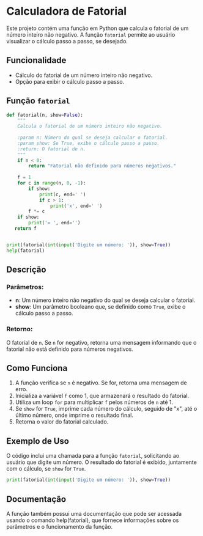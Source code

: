 # Calculadora de Fatorial

Este projeto contém uma função em Python que calcula o fatorial de um número inteiro não negativo. A função `fatorial` permite ao usuário visualizar o cálculo passo a passo, se desejado.

## Funcionalidade

- Cálculo do fatorial de um número inteiro não negativo.
- Opção para exibir o cálculo passo a passo.

## Função `fatorial`

```python
def fatorial(n, show=False):
    """
    Calcula o fatorial de um número inteiro não negativo.
    
    :param n: Número do qual se deseja calcular o fatorial.
    :param show: Se True, exibe o cálculo passo a passo.
    :return: O fatorial de n.
    """
    if n < 0:
        return "Fatorial não definido para números negativos."
    
    f = 1
    for c in range(n, 0, -1):
        if show:
            print(c, end=' ')
            if c > 1:
                print('x', end=' ')
        f *= c
    if show:
        print('= ', end='')
   return f


print(fatorial(int(input('Digite um número: ')), show=True))
help(fatorial)
```

## Descrição

### Parâmetros:
- **n**: Um número inteiro não negativo do qual se deseja calcular o fatorial.
- **show**: Um parâmetro booleano que, se definido como `True`, exibe o cálculo passo a passo.

### Retorno:
O fatorial de `n`. Se `n` for negativo, retorna uma mensagem informando que o fatorial não está definido para números negativos.

## Como Funciona
1. A função verifica se `n` é negativo. Se for, retorna uma mensagem de erro.
2. Inicializa a variável `f` como 1, que armazenará o resultado do fatorial.
3. Utiliza um loop `for` para multiplicar `f` pelos números de `n` até 1.
4. Se `show` for `True`, imprime cada número do cálculo, seguido de "x", até o último número, onde imprime o resultado final.
5. Retorna o valor do fatorial calculado.

## Exemplo de Uso
O código inclui uma chamada para a função `fatorial`, solicitando ao usuário que digite um número. O resultado do fatorial é exibido, juntamente com o cálculo, se `show` for `True`.

```python
print(fatorial(int(input('Digite um número: ')), show=True))
```

## Documentação
A função também possui uma documentação que pode ser acessada usando o comando help(fatorial), que fornece informações sobre os parâmetros e o funcionamento da função.
